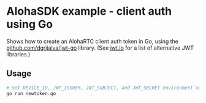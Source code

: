 # AlohaSDK example - client auth using Go

Shows how to create an AlohaRTC client auth token in Go, using the
[github.com/dgrijalva/jwt-go](https://github.com/dgrijalva/jwt-go) library.
(See [jwt.io](https://jwt.io) for a list of alternative JWT libraries.)

## Usage

```sh
# Set DEVICE_ID, JWT_ISSUER, JWT_SUBJECT, and JWT_SECRET environment variables.
go run newtoken.go
```
